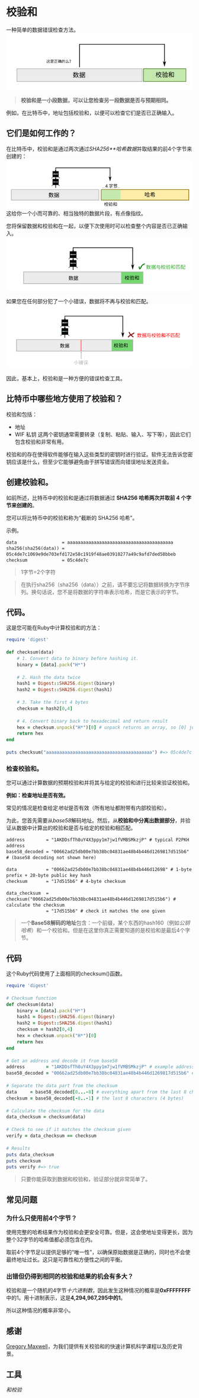 # 校验和
一种简单的数据错误检查方法。
![Checksum-1.png](img/checksum-1.png)

>**校验和是一小段数据，可以让您检查另一段数据是否与预期相同。**

例如，在比特币中，地址包括校验和，以便可以检查它们是否已正确输入。

## 它们是如何工作的？
在比特币中，校验和是通过两次通过*SHA256**哈希数据*并取结果的前4个字节来创建的：
![Checksum-2.png](img/checksum-2.png)
这给你一个小而可靠的、相当独特的数据片段，有点像指纹。

您将保留数据和校验和在一起，以便下次使用时可以检查整个内容是否已正确输入。
![Checksum-3.png](img/checksum-3.png)

如果您在任何部分犯了一个小错误，数据将不再与校验和匹配。
![Checksum-4.png](img/checksum-4.png)

因此，基本上，校验和是一种方便的错误检查工具。

## 比特币中哪些地方使用了校验和？
校验和包括：

* 地址
* WIF 私钥
这两个密钥通常需要转录（复制、粘贴、输入、写下等），因此它们包含校验和非常有用。

校验和的存在使得软件能够在输入这些类型的密钥时进行验证。软件无法告诉您密钥应该是什么，但至少它能够避免由于拼写错误而向错误地址发送资金。

## 创建校验和。
如前所述，比特币中的校验和是通过将数据通过 **SHA256 哈希两次并取前 4 个字节来创建的**。

您可以将比特币中的校验和称为“截断的 SHA256 哈希”。

示例。
```
data                 = aaaaaaaaaaaaaaaaaaaaaaaaaaaaaaaaaaaaaaaa
sha256(sha256(data)) = 05c4de7c1069e9de703efd172e58c1919f48ae03910277a49c9afd7ded58bbeb
checksum             = 05c4de7c
```
>1字节=2个字符

>在执行sha256（sha256（data））之前，请不要忘记将数据转换为字节序列。换句话说，您不是将数据的字符串表示哈希，而是它表示的字节。

## 代码。
这是您可能在Ruby中计算校验和的方法：
```ruby
require 'digest'

def checksum(data)
    # 1. Convert data to binary before hashing it.
    binary = [data].pack("H*")

    # 2. Hash the data twice
    hash1 = Digest::SHA256.digest(binary)
    hash2 = Digest::SHA256.digest(hash1)

    # 3. Take the first 4 bytes
    checksum = hash2[0,4]

    # 4. Convert binary back to hexadecimal and return result
    hex = checksum.unpack("H*")[0] # unpack returns an array, so [0] just grabs the first result
    return hex
end

puts checksum("aaaaaaaaaaaaaaaaaaaaaaaaaaaaaaaaaaaaaaaa") #=> 05c4de7c
```

### 检查校验和。

您可以通过计算数据的预期校验和并将其与给定的校验和进行比较来验证校验和。

**例如：检查地址是否有效。**

常见的情况是检查给定*地址*是否有效（所有地址都附带有内部校验和）。

为此，您首先需要从*base58*解码地址。然后，从**校验和中分离出数据部分**，并验证从数据中计算出的校验和是否与给定的校验和相匹配。
```
address        = "1AKDDsfTh8uY4X3ppy1m7jw1fVMBSMkzjP" # typical P2PKH address
base58_decoded = "00662ad25db00e7bb38bc04831ae48b4b446d1269817d515b6" # (base58 decoding not shown here)

data           = "00662ad25db00e7bb38bc04831ae48b4b446d12698" # 1-byte prefix + 20-byte public key hash
checksum       = "17d515b6" # 4-byte checksum

data_checksum  = checksum("00662ad25db00e7bb38bc04831ae48b4b446d1269817d515b6") # calculate the checksum
               = "17d515b6" # check it matches the one given
```
>一个**Base58解码的地址**包含：一个前缀，某个东西的hash160（例如*公钥哈希*）和一个校验和。但是在这里你真正需要知道的是校验和是最后4个字节。

## 代码
这个Ruby代码使用了上面相同的checksum()函数。
```ruby
require 'digest'

# Checksum function
def checksum(data)
    binary = [data].pack("H*")
    hash1 = Digest::SHA256.digest(binary)
    hash2 = Digest::SHA256.digest(hash1)
    checksum = hash2[0,4]
    hex = checksum.unpack("H*")[0]
    return hex
end

# Get an address and decode it from base58
address        = "1AKDDsfTh8uY4X3ppy1m7jw1fVMBSMkzjP" # example address
base58_decoded = "00662ad25db00e7bb38bc04831ae48b4b446d1269817d515b6" # (base58 decoding not shown here)

# Separate the data part from the checksum
data     = base58_decoded[0...-8] # everything apart from the last 8 characters
checksum = base58_decoded[-8..-1] # the last 8 characters (4 bytes)

# Calculate the checksum for the data
data_checksum = checksum(data)

# Check to see if it matches the checksum given
verify = data_checksum == checksum

# Results
puts data_checksum
puts checksum
puts verify #=> true
```

>只要你能获取到数据和校验和，验证部分就非常简单了。

## 常见问题
### 为什么只使用前4个字节？
使用完整的哈希结果作为校验和会更安全可靠。但是，这会使地址变得更长，因为整个32字节的哈希值都必须包含在内。

取前4个字节足以提供足够的“唯一性”，以确保原始数据是正确的，同时也不会使最终地址过长。这只是可靠性和方便性之间的平衡。

### 出错但仍得到相同的校验和结果的机会有多大？
校验和是一个随机的4字节*十六进制数*，因此发生这种情况的概率是**0xFFFFFFFF**中的1。用十进制表示，这是**4,294,967,295中的1**。

所以这种情况的概率非常小。

## 感谢
[Gregory Maxwell](https://github.com/gmaxwell)，为我们提供有关校验和的快速计算机科学课程以及历史背景。

## 工具
*和校验*
